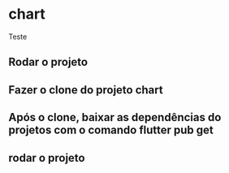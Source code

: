 # chart

Teste

## Rodar o projeto
## Fazer o clone do projeto chart
## Após o clone, baixar as dependências do projetos com o comando flutter pub get
## rodar o projeto


